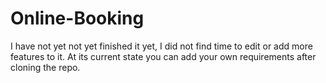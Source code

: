 # Online-Booking
I have not yet not yet finished it yet, I did not find time to edit or add more features to it. At its current state you can add your own requirements after cloning the repo. 
